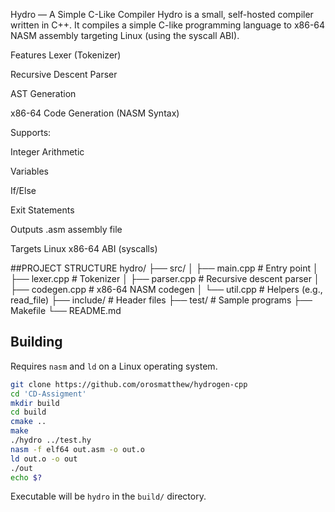 Hydro — A Simple C-Like Compiler
Hydro is a small, self-hosted compiler written in C++.
It compiles a simple C-like programming language to x86-64 NASM assembly targeting Linux (using the syscall ABI).

Features
Lexer (Tokenizer)

Recursive Descent Parser

AST Generation

x86-64 Code Generation (NASM Syntax)

Supports:

Integer Arithmetic

Variables

If/Else

Exit Statements

Outputs .asm assembly file

Targets Linux x86-64 ABI (syscalls)


##PROJECT STRUCTURE
hydro/
├── src/
│   ├── main.cpp        # Entry point
│   ├── lexer.cpp       # Tokenizer
│   ├── parser.cpp      # Recursive descent parser
│   ├── codegen.cpp     # x86-64 NASM codegen
│   └── util.cpp        # Helpers (e.g., read_file)
├── include/            # Header files
├── test/               # Sample programs
├── Makefile
└── README.md


## Building

Requires `nasm` and `ld` on a Linux operating system.

```bash
git clone https://github.com/orosmatthew/hydrogen-cpp
cd 'CD-Assigment'
mkdir build
cd build
cmake ..
make
./hydro ../test.hy
nasm -f elf64 out.asm -o out.o
ld out.o -o out
./out
echo $?
```

Executable will be `hydro` in the `build/` directory.


